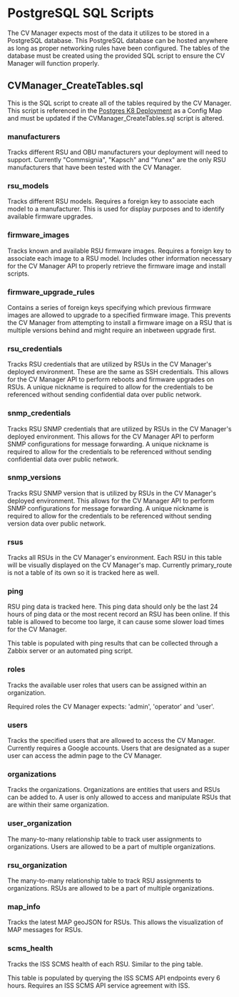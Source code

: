 # PostgreSQL SQL Scripts

The CV Manager expects most of the data it utilizes to be stored in a PostgreSQL database. This PostgreSQL database can be hosted anywhere as long as proper networking rules have been configured. The tables of the database must be created using the provided SQL script to ensure the CV Manager will function properly.

## CVManager_CreateTables.sql

This is the SQL script to create all of the tables required by the CV Manager. This script is referenced in the [Postgres K8 Deployment](/resources/kubernetes/cv-manager-postgres.yaml) as a Config Map and must be updated if the CVManager_CreateTables.sql script is altered.

### manufacturers

Tracks different RSU and OBU manufacturers your deployment will need to support. Currently "Commsignia", "Kapsch" and "Yunex" are the only RSU manufacturers that have been tested with the CV Manager.

### rsu_models

Tracks different RSU models. Requires a foreign key to associate each model to a manufacturer. This is used for display purposes and to identify available firmware upgrades.

### firmware_images

Tracks known and available RSU firmware images. Requires a foreign key to associate each image to a RSU model. Includes other information necessary for the CV Manager API to properly retrieve the firmware image and install scripts.

### firmware_upgrade_rules

Contains a series of foreign keys specifying which previous firmware images are allowed to upgrade to a specified firmware image. This prevents the CV Manager from attempting to install a firmware image on a RSU that is multiple versions behind and might require an inbetween upgrade first.

### rsu_credentials

Tracks RSU credentials that are utilized by RSUs in the CV Manager's deployed environment. These are the same as SSH credentials. This allows for the CV Manager API to perform reboots and firmware upgrades on RSUs. A unique nickname is required to allow for the credentials to be referenced without sending confidential data over public network.

### snmp_credentials

Tracks RSU SNMP credentials that are utilized by RSUs in the CV Manager's deployed environment. This allows for the CV Manager API to perform SNMP configurations for message forwarding. A unique nickname is required to allow for the credentials to be referenced without sending confidential data over public network.

### snmp_versions

Tracks RSU SNMP version that is utilized by RSUs in the CV Manager's deployed environment. This allows for the CV Manager API to perform SNMP configurations for message forwarding. A unique nickname is required to allow for the credentials to be referenced without sending version data over public network.

### rsus

Tracks all RSUs in the CV Manager's environment. Each RSU in this table will be visually displayed on the CV Manager's map. Currently primary_route is not a table of its own so it is tracked here as well.

### ping

RSU ping data is tracked here. This ping data should only be the last 24 hours of ping data or the most recent record an RSU has been online. If this table is allowed to become too large, it can cause some slower load times for the CV Manager.

This table is populated with ping results that can be collected through a Zabbix server or an automated ping script.

### roles

Tracks the available user roles that users can be assigned within an organization.

Required roles the CV Manager expects: 'admin', 'operator' and 'user'.

### users

Tracks the specified users that are allowed to access the CV Manager. Currently requires a Google accounts. Users that are designated as a super user can access the admin page to the CV Manager.

### organizations

Tracks the organizations. Organizations are entities that users and RSUs can be added to. A user is only allowed to access and manipulate RSUs that are within their same organization.

### user_organization

The many-to-many relationship table to track user assignments to organizations. Users are allowed to be a part of multiple organizations.

### rsu_organization

The many-to-many relationship table to track RSU assignments to organizations. RSUs are allowed to be a part of multiple organizations.

### map_info

Tracks the latest MAP geoJSON for RSUs. This allows the visualization of MAP messages for RSUs.

### scms_health

Tracks the ISS SCMS health of each RSU. Similar to the ping table.

This table is populated by querying the ISS SCMS API endpoints every 6 hours. Requires an ISS SCMS API service agreement with ISS.
